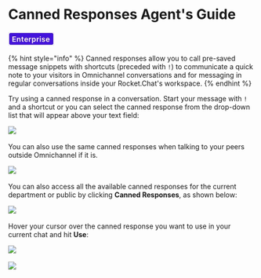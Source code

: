 # Canned Responses Agent's Guide

![](../../../../../.gitbook/assets/2021-06-10_22-31-38%20%283%29%20%283%29%20%282%29.jpg)

{% hint style="info" %}
Canned responses allow you to call pre-saved message snippets with shortcuts \(preceded with `!`\) to communicate a quick note to your visitors in Omnichannel conversations and for messaging in regular conversations inside your Rocket.Chat's workspace.
{% endhint %}

Try using a canned response in a conversation. Start your message with `!` and a shortcut or you can select the canned response from the drop-down list that will appear above your text field:

![](../../../../../.gitbook/assets/image%20%28501%29.png)

You can also use the same canned responses when talking to your peers outside Omnichannel if it is.

![](../../../../../.gitbook/assets/canned.gif)

You can also access all the available canned responses for the current department or public by clicking **Canned Responses**, as shown below:

![](../../../../../.gitbook/assets/image%20%28494%29.png)

Hover your cursor over the canned response you want to use in your current chat and hit **Use**:

![](../../../../../.gitbook/assets/image%20%28547%29.png)

![](../../../../../.gitbook/assets/image%20%28557%29.png)

